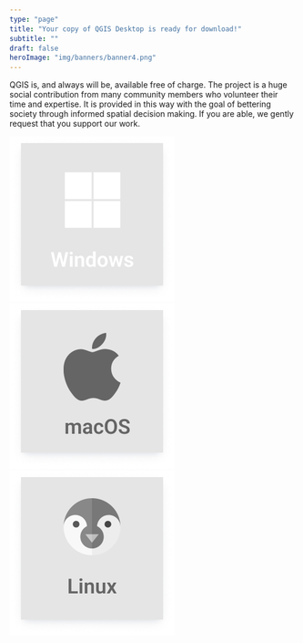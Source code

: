 ```yaml
---
type: "page"
title: "Your copy of QGIS Desktop is ready for download!"
subtitle: ""
draft: false
heroImage: "img/banners/banner4.png"
---
```


QGIS is, and always will be, available free of charge. The project is a huge social contribution from many community members who volunteer their time and expertise. It is provided in this way with the goal of bettering society through informed spatial decision making. If you are able, we gently request that you support our work.

![windows button](/static/img/windowsbutton.png)
![mac button](/static/img/macbutton.png)
![linux button](/static/img/linuxbutton.png)